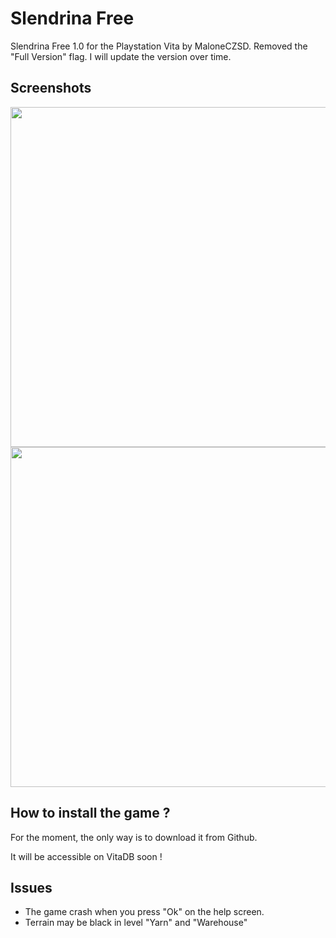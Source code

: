 # Slendrina Free
Slendrina Free 1.0 for the Playstation Vita by MaloneCZSD.
Removed the "Full Version" flag. 
I will update the version over time.

## Screenshots
<img src="https://github.com/user-attachments/assets/50cb369a-c3f5-4852-ab1e-e62fcdf3d6f3" width="960" height="544" />
<img src="https://github.com/user-attachments/assets/7a1fa000-9530-4b1d-98a3-3dc0db4504ef" width="960" height="544" />

## How to install the game ?
For the moment, the only way is to download it from Github.

It will be accessible on VitaDB soon !

## Issues
- The game crash when you press "Ok" on the help screen.
- Terrain may be black in level "Yarn" and "Warehouse"
